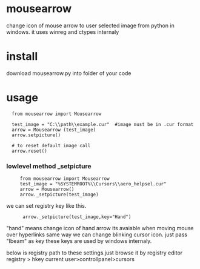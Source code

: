# mousearrow
change icon of mouse arrow to user selected image from python in windows.
it uses winreg and ctypes internaly


# install
download mousearrow.py into folder of your code 
   

# usage
  ```
    from mousearrow import Mousearrow

    test_image = "C:\\path\\example.cur"  #image must be in .cur format
    arrow = Mousearrow (test_image)
    arrow.setpicture()

    # to reset default image call
    arrow.reset()
  ```

   ### lowlevel method _setpicture
  ```
       from mousearrow import Mousearrow
       test_image = "%SYSTEMROOT%\\Cursors\\aero_helpsel.cur"
       arrow = Mousearrow()
       arrow._setpicture(test_image)
  ```
     
 we can set registry key like this.
  ```
        arrow._setpicture(test_image,key="Hand")
  ```
"hand" means change icon of hand arrow
 its avaiable when moving mouse over hyperlinks
 same way we can change blinking  cursor icon. just pass "Ibeam" as key
 these keys are used by windows internaly.
 
 below is registry path to these settings.just browse it by registry editor 
   registry > hkey current user>controllpanel>cursors
 
